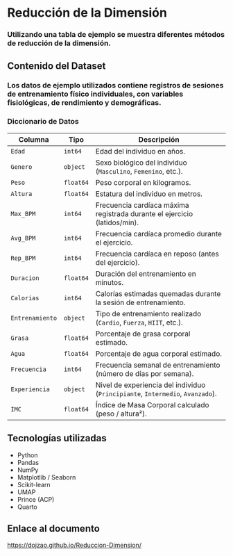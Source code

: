 # Reducción de la Dimensión

### Utilizando una tabla de ejemplo se muestra diferentes métodos de reducción de la dimensión.

## Contenido del Dataset

### Los datos de ejemplo utilizados contiene registros de sesiones de entrenamiento físico individuales, con variables fisiológicas, de rendimiento y demográficas.

### Diccionario de Datos

| Columna          | Tipo     | Descripción                                                                 |
|------------------|----------|-----------------------------------------------------------------------------|
| `Edad`           | `int64`  | Edad del individuo en años.                                                |
| `Genero`         | `object` | Sexo biológico del individuo (`Masculino`, `Femenino`, etc.).              |
| `Peso`           | `float64`| Peso corporal en kilogramos.                                               |
| `Altura`         | `float64`| Estatura del individuo en metros.                                          |
| `Max_BPM`        | `int64`  | Frecuencia cardíaca máxima registrada durante el ejercicio (latidos/min). |
| `Avg_BPM`        | `int64`  | Frecuencia cardíaca promedio durante el ejercicio.                         |
| `Rep_BPM`        | `int64`  | Frecuencia cardíaca en reposo (antes del ejercicio).                       |
| `Duracion`       | `float64`| Duración del entrenamiento en minutos.                                     |
| `Calorias`       | `int64`  | Calorías estimadas quemadas durante la sesión de entrenamiento.           |
| `Entrenamiento`  | `object` | Tipo de entrenamiento realizado (`Cardio`, `Fuerza`, `HIIT`, etc.).        |
| `Grasa`          | `float64`| Porcentaje de grasa corporal estimado.                                     |
| `Agua`           | `float64`| Porcentaje de agua corporal estimado.                                      |
| `Frecuencia`     | `int64`  | Frecuencia semanal de entrenamiento (número de días por semana).          |
| `Experiencia`    | `object` | Nivel de experiencia del individuo (`Principiante`, `Intermedio`, `Avanzado`). |
| `IMC`            | `float64`| Índice de Masa Corporal calculado (peso / altura²).                        |

## Tecnologías utilizadas

- Python
- Pandas
- NumPy
- Matplotlib / Seaborn
- Scikit-learn
- UMAP
- Prince (ACP)
- Quarto

## Enlace al documento

https://dojzao.github.io/Reduccion-Dimension/
